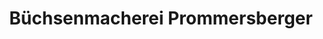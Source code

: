 ---
title: "Büchsenmacherei Prommersberger"
url: /kuehbach/buechsenmacherei-prommersberger/
shop: Allgemein
---